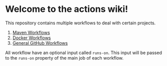 # Welcome to the actions wiki!
This repository contains multiple workflows to deal with certain projects.

1. [Maven Workflows](Maven-Workflows)
2. [Docker Workflows](Docker-Workflows)
3. [General GitHub Workflows](General-GitHub-Workflows)

All workflow have an optional input called `runs-on`. This input will be passed to the `runs-on` property of the main job of each workflow.
